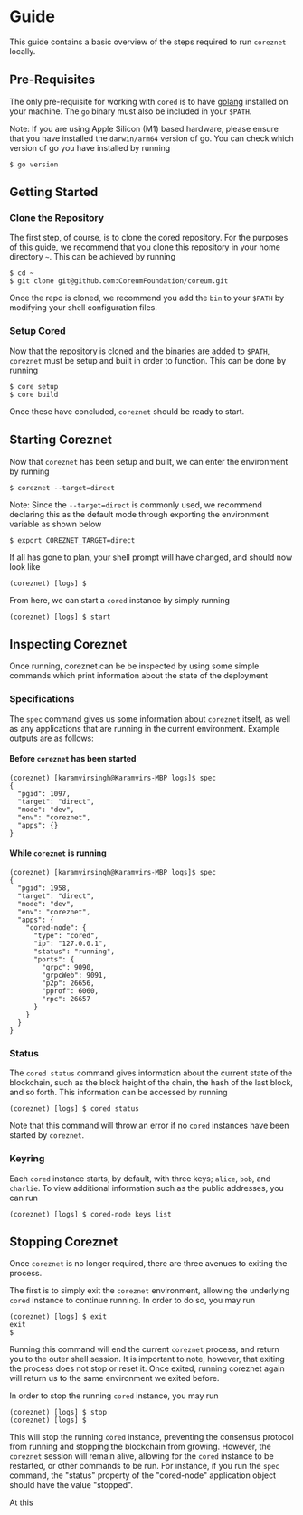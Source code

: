 # Guide

This guide contains a basic overview of the steps required to run `coreznet` locally.

## Pre-Requisites

The only pre-requisite for working with `cored` is to have [golang](https://go.dev) installed on your machine. The `go` binary must also be included in your `$PATH`.

Note: If you are using Apple Silicon (M1) based hardware, please ensure that you have installed the `darwin/arm64` version of go. You can check which version of go you have installed by running

```
$ go version
```

## Getting Started

### Clone the Repository

The first step, of course, is to clone the cored repository. For the purposes of this guide, we recommend that you clone this repository in your home directory `~`. This can be achieved by running

```
$ cd ~
$ git clone git@github.com:CoreumFoundation/coreum.git
```

Once the repo is cloned, we recommend you add the `bin` to your `$PATH` by modifying your shell configuration files.

### Setup Cored

Now that the repository is cloned and the binaries are added to `$PATH`, `coreznet` must be setup and built in order to function. This can be done by running

```
$ core setup
$ core build
```

Once these have concluded, `coreznet` should be ready to start.

## Starting Coreznet

Now that `coreznet` has been setup and built, we can enter the environment by running

```
$ coreznet --target=direct
```

Note: Since the `--target=direct` is commonly used, we recommend declaring this as the default mode through exporting the environment variable as shown below

```
$ export COREZNET_TARGET=direct
```

If all has gone to plan, your shell prompt will have changed, and should now look like

```
(coreznet) [logs] $
```

From here, we can start a `cored` instance by simply running

```
(coreznet) [logs] $ start
```

## Inspecting Coreznet

Once running, coreznet can be be inspected by using some simple commands which print information about the state of the deployment

### Specifications

The `spec` command gives us some information about `coreznet` itself, as well as any applications that are running in the current environment. Example outputs are as follows:

#### Before `coreznet` has been started

```
(coreznet) [karamvirsingh@Karamvirs-MBP logs]$ spec
{
  "pgid": 1097,
  "target": "direct",
  "mode": "dev",
  "env": "coreznet",
  "apps": {}
}
```

#### While `coreznet` is running

```
(coreznet) [karamvirsingh@Karamvirs-MBP logs]$ spec
{
  "pgid": 1958,
  "target": "direct",
  "mode": "dev",
  "env": "coreznet",
  "apps": {
    "cored-node": {
      "type": "cored",
      "ip": "127.0.0.1",
      "status": "running",
      "ports": {
        "grpc": 9090,
        "grpcWeb": 9091,
        "p2p": 26656,
        "pprof": 6060,
        "rpc": 26657
      }
    }
  }
}
```

### Status

The `cored status` command gives information about the current state of the blockchain, such as the block height of the chain, the hash of the last block, and so forth. This information can be accessed by running

```
(coreznet) [logs] $ cored status
```

Note that this command will throw an error if no `cored` instances have been started by `coreznet`.

### Keyring

Each `cored` instance starts, by default, with three keys; `alice`, `bob`, and `charlie`. To view additional information such as the public addresses, you can run

```
(coreznet) [logs] $ cored-node keys list
```

## Stopping Coreznet

Once `coreznet` is no longer required, there are three avenues to exiting the process. 

The first is to simply exit the `coreznet` environment, allowing the underlying `cored` instance to continue running. In order to do so, you may run

```
(coreznet) [logs] $ exit
exit 
$
```

Running this command will end the current `coreznet` process, and return you to the outer shell session. It is important to note, however, that exiting the process does not stop or reset it. Once exited, running coreznet again will return us to the same environment we exited before. 

In order to stop the running `cored` instance, you may run 

```
(coreznet) [logs] $ stop
(coreznet) [logs] $
```

This will stop the running `cored` instance, preventing the consensus protocol from running and stopping the blockchain from growing. However, the `coreznet` session will remain alive, allowing for the `cored` instance to be restarted, or other commands to be run. For instance, if you run the `spec` command, the "status" property of the "cored-node" application object should have the value "stopped". 

At this 
